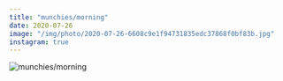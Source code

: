 ```yaml
---
title: "munchies/morning"
date: 2020-07-26
image: "/img/photo/2020-07-26-6608c9e1f94731835edc37868f0bf83b.jpg"
instagram: true
---
```


![munchies/morning](/img/photo/2020-07-26-6608c9e1f94731835edc37868f0bf83b.jpg)
